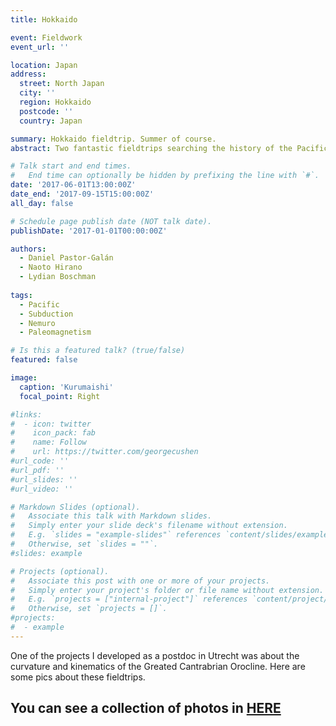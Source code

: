 ```yaml
---
title: Hokkaido

event: Fieldwork
event_url: ''

location: Japan
address:
  street: North Japan
  city: ''
  region: Hokkaido
  postcode: ''
  country: Japan

summary: Hokkaido fieldtrip. Summer of course.
abstract: Two fantastic fieldtrips searching the history of the Pacific subduction

# Talk start and end times.
#   End time can optionally be hidden by prefixing the line with `#`.
date: '2017-06-01T13:00:00Z'
date_end: '2017-09-15T15:00:00Z'
all_day: false

# Schedule page publish date (NOT talk date).
publishDate: '2017-01-01T00:00:00Z'

authors: 
  - Daniel Pastor-Galán
  - Naoto Hirano
  - Lydian Boschman
  
tags:
  - Pacific
  - Subduction
  - Nemuro
  - Paleomagnetism

# Is this a featured talk? (true/false)
featured: false

image:
  caption: 'Kurumaishi'
  focal_point: Right

#links:
#  - icon: twitter
#    icon_pack: fab
#    name: Follow
#    url: https://twitter.com/georgecushen
#url_code: ''
#url_pdf: ''
#url_slides: ''
#url_video: ''

# Markdown Slides (optional).
#   Associate this talk with Markdown slides.
#   Simply enter your slide deck's filename without extension.
#   E.g. `slides = "example-slides"` references `content/slides/example-slides.md`.
#   Otherwise, set `slides = ""`.
#slides: example

# Projects (optional).
#   Associate this post with one or more of your projects.
#   Simply enter your project's folder or file name without extension.
#   E.g. `projects = ["internal-project"]` references `content/project/deep-learning/index.md`.
#   Otherwise, set `projects = []`.
#projects:
#  - example
---
```

One of the projects I developed as a postdoc in Utrecht was about the curvature and kinematics of the Greated Cantrabrian Orocline. Here are some pics about these fieldtrips.

## You can see a collection of photos in [HERE](https://photos.app.goo.gl/3lMXB3OgB2fAfE2b2)